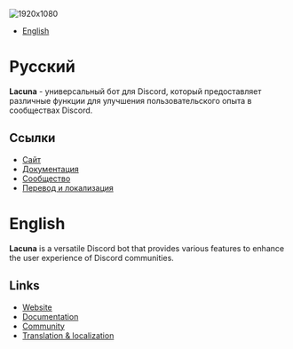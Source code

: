 ![1920x1080](https://github.com/LacunaHub/.github/assets/30476012/a083ecf2-49ee-4b9d-9602-91f788f3aeee)

* [English](#english)

# Русский

**Lacuna** - универсальный бот для Discord, который предоставляет различные функции для улучшения пользовательского опыта в сообществах Discord.

## Ссылки

* [Сайт](https://lacunabot.com/)
* [Документация](https://docs.lacunabot.com/)
* [Сообщество](https://discord.gg/lacunabot)
* [Перевод и локализация](https://crowdin.com/project/lacuna)

# English

**Lacuna** is a versatile Discord bot that provides various features to enhance the user experience of Discord communities.

## Links

* [Website](https://lacunabot.com/)
* [Documentation](https://docs.lacunabot.com/)
* [Community](https://discord.gg/lacunabot)
* [Translation & localization](https://crowdin.com/project/lacuna)
